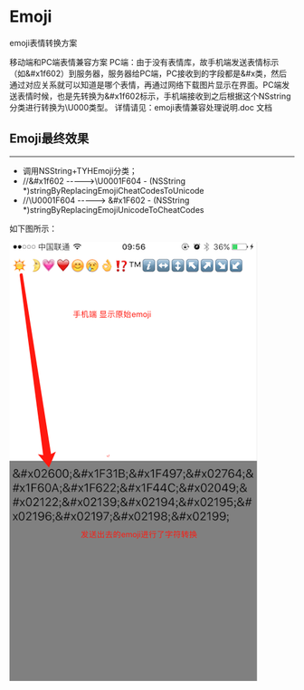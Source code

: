 # Emoji
emoji表情转换方案

 移动端和PC端表情兼容方案
    PC端：由于没有表情库，故手机端发送表情标示 （如&#x1f602）到服务器，服务器给PC端，PC接收到的字段都是&#x类，然后通过对应关系就可以知道是哪个表情，再通过网络下载图片显示在界面。PC端发送表情时候，也是先转换为&#x1f602标示，手机端接收到之后根据这个NSstring分类进行转换为\U000类型。
详情请见：emoji表情兼容处理说明.doc 文档
## Emoji最终效果
-------------------
* 调用NSString+TYHEmoji分类；
* //&#x1f602 ----->\U0001F604  - (NSString *)stringByReplacingEmojiCheatCodesToUnicode
* //\U0001F604 -----> &#x1F602 - (NSString *)stringByReplacingEmojiUnicodeToCheatCodes

如下图所示：

![](转换实例.png)
<!--![](转换实例.PNG)-->

